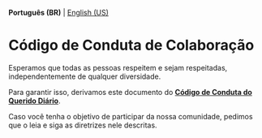 **Português (BR)** | [English (US)](CODE_OF_CONDUCT-en-US.md)

# Código de Conduta de Colaboração

Esperamos que todas as pessoas respeitem e sejam respeitadas, independentemente de qualquer diversidade.

Para garantir isso, derivamos este documento do [**Código de Conduta do Querido Diário**](https://docs.queridodiario.ok.org.br/pt-br/latest/contribuindo/codigo-de-conduta.html).

Caso você tenha o objetivo de participar da nossa comunidade, pedimos que o leia e siga as diretrizes nele descritas.